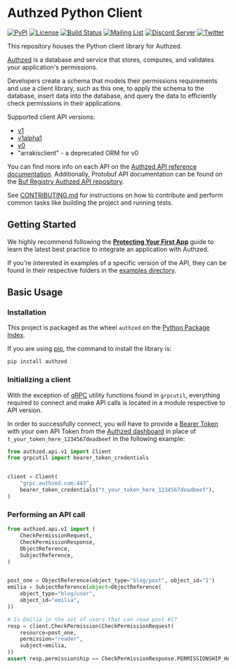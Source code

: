# Authzed Python Client

[![PyPI](https://img.shields.io/pypi/v/authzed?color=%23006dad)](https://pypi.org/project/authzed)
[![License](https://img.shields.io/badge/license-Apache--2.0-blue.svg)](https://www.apache.org/licenses/LICENSE-2.0.html)
[![Build Status](https://github.com/authzed/authzed-py/workflows/Test/badge.svg)](https://github.com/authzed/authzed-py/actions)
[![Mailing List](https://img.shields.io/badge/email-google%20groups-4285F4)](https://groups.google.com/g/authzed-oss)
[![Discord Server](https://img.shields.io/discord/844600078504951838?color=7289da&logo=discord "Discord Server")](https://discord.gg/jTysUaxXzM)
[![Twitter](https://img.shields.io/twitter/follow/authzed?color=%23179CF0&logo=twitter&style=flat-square)](https://twitter.com/authzed)

This repository houses the Python client library for Authzed.

[Authzed] is a database and service that stores, computes, and validates your application's permissions.

Developers create a schema that models their permissions requirements and use a client library, such as this one, to apply the schema to the database, insert data into the database, and query the data to efficiently check permissions in their applications.

Supported client API versions:
- [v1](https://docs.authzed.com/reference/api#authzedapiv1)
- [v1alpha1](https://docs.authzed.com/reference/api#authzedapiv1alpha1)
- [v0](https://docs.authzed.com/reference/api#authzedapiv0)
- "arrakisclient" - a deprecated ORM for v0

You can find more info on each API on the [Authzed API reference documentation].
Additionally, Protobuf API documentation can be found on the [Buf Registry Authzed API repository].

See [CONTRIBUTING.md] for instructions on how to contribute and perform common tasks like building the project and running tests.

[Authzed]: https://authzed.com
[Authzed API Reference documentation]: https://docs.authzed.com/reference/api
[Buf Registry Authzed API repository]: https://buf.build/authzed/api/docs/main
[CONTRIBUTING.md]: CONTRIBUTING.md

## Getting Started

We highly recommend following the **[Protecting Your First App]** guide to learn the latest best practice to integrate an application with Authzed.

If you're interested in examples of a specific version of the API, they can be found in their respective folders in the [examples directory].

[Protecting Your First App]: https://docs.authzed.com/guides/first-app
[examples directory]: /examples

## Basic Usage

### Installation

This project is packaged as the wheel `authzed` on the [Python Package Index].

If you are using [pip], the command to install the library is:

```sh
pip install authzed
```

[Python Package Index]: https://pypi.org/project/authzed
[pip]: https://pip.pypa.io

### Initializing a client

With the exception of [gRPC] utility functions found in `grpcutil`, everything required to connect and make API calls is located in a module respective to API version.

In order to successfully connect, you will have to provide a [Bearer Token] with your own API Token from the [Authzed dashboard] in place of `t_your_token_here_1234567deadbeef` in the following example:

[grpc]: https://grpc.io
[Bearer Token]: https://datatracker.ietf.org/doc/html/rfc6750#section-2.1
[Authzed Dashboard]: https://app.authzed.com

```py
from authzed.api.v1 import Client
from grpcutil import bearer_token_credentials


client = Client(
    "grpc.authzed.com:443",
    bearer_token_credentials("t_your_token_here_1234567deadbeef"),
)
```

### Performing an API call

```py
from authzed.api.v1 import (
    CheckPermissionRequest,
    CheckPermissionResponse,
    ObjectReference,
    SubjectReference,
)


post_one = ObjectReference(object_type="blog/post", object_id="1")
emilia = SubjectReference(object=ObjectReference(
    object_type="blog/user",
    object_id="emilia",
))

# Is Emilia in the set of users that can read post #1?
resp = client.CheckPermission(CheckPermissionRequest(
    resource=post_one,
    permission="reader",
    subject=emilia,
))
assert resp.permissionship == CheckPermissionResponse.PERMISSIONSHIP_HAS_PERMISSION
```

